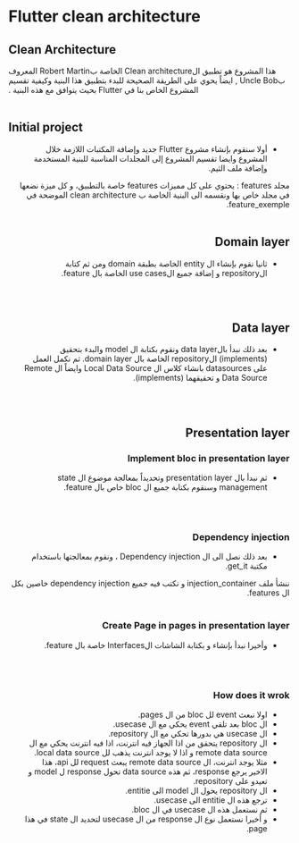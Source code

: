 # Flutter clean architecture

## Clean Architecture
<span dir="rtl" align="right">
    هذا المشروع هو تطبيق الClean architecture الخاصة بRobert Martin المعروف بUncle Bob , ايضاً يحوي على الطريقة الصحيحة للبدء بتطبيق هذا البنية وكيفية تقسيم المشروع الخاص بنا في Flutter بحيث يتوافق مع هذه البنية .
</span>
<br/>
<br/>



## Initial project
<span dir="rtl" align="right">

- أولا سنقوم بإنشاء مشروع Flutter جديد وإضافة المكتبات اللازمة خلال المشروع وايضا تقسيم المشروع إلى المجلدات المناسبة للبنية المستخدمة وإضافة ملف الثيم.

 مجلد features : يحتوي على كل مميزات features خاصة بالتطبيق، و كل ميزة نضعها في مجلد خاص بها ونقسمه الى البنية الخاصة ب clean architecture الموضحة في feature_exemple.
</span>
<br/>
<br/>



## Domain layer
<span dir="rtl" align="right">

- ثانيا نقوم بإنشاء ال entity الخاصة بطبقة domain ومن ثم كتابة الrepository و إضافة جميع الuse cases الخاصة بال feature.
</span>
<br/>
<br/>



## Data layer
<span dir="rtl" align="right">

- بعد ذلك نبدأ بالdata layer ونقوم بكتابة ال model والبدء بتحقيق (implements) الrepository الخاصة بال domain layer. ثم نكمل العمل على datasources بانشاء كلاس ال Local Data Source وايضاً ال Remote Data Source و تحقيقهما (implements).
</span>
<br/>
<br/>



## Presentation layer 
### Implement bloc in presentation layer 
<span dir="rtl" align="right">

- ثم نبدأ بال presentation layer وتحديداً بمعالجة موضوع ال state management وسنقوم بكتابة جميع ال bloc خاص بال feature.
</span>
<br/>
<br/>


### Dependency injection
<span dir="rtl" align="right">

- بعد ذلك نصل الى ال Dependency injection ، ونقوم بمعالجتها باستخدام مكتبة get_it.

 ننشأ ملف injection_container و نكتب فيه جميع dependency injection خاصين بكل ال features.
</span>
<br/>
<br/>


### Create Page in pages in presentation layer
<span dir="rtl" align="right">

- وأخيرا نبدأ بإنشاء و بكتابة الشاشات الInterfaces خاصة بال feature.
</span>
<br/>
<br/>

### How does it wrok
<span dir="rtl" align="right">

- اولا نبعث event لل bloc من ال pages.
- ال bloc بعد تلقي event يحكي مع ال usecase.
- ال usecase هي بدورها تحكي مع ال repository.
- ال repository يتحقق من اذا الجهاز فيه انترنت، اذا فيه انترنت يحكي مع ال remote data source و اذا لا يوجد انترنت يذهب لل local data source. 
- مثلا يوجد انترنت، ال remote data source يبعث request لل api، هذا الاخير يرجع response، ثم هذه data source تحول response ل model و تعيدو على repository.
- ال repository يحول  ال model الى entitie.
- ترجع هذه ال entitie الى usecase.
- ثم نستعمل هذه ال usecase في ال bloc.
- و أخيرا نستعمل نوع ال response من ال usecase لتحديد ال state في هذا page.
</span>
<br/>
<br/>

